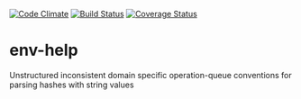[![Code Climate](https://codeclimate.com/github/alexeiemam/env-help/badges/gpa.svg)](https://codeclimate.com/github/alexeiemam/env-help) [![Build Status](https://travis-ci.org/alexeiemam/env-help.svg?branch=master)](https://travis-ci.org/alexeiemam/env-help) [![Coverage Status](https://coveralls.io/repos/alexeiemam/env-help/badge.svg?branch=master&service=github)](https://coveralls.io/github/alexeiemam/env-help?branch=master)
# env-help
Unstructured inconsistent domain specific operation-queue conventions for parsing hashes with string values
